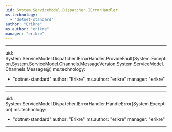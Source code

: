 ```yaml
---
uid: System.ServiceModel.Dispatcher.IErrorHandler
ms.technology: 
  - "dotnet-standard"
author: "Erikre"
ms.author: "erikre"
manager: "erikre"
---
```


---
uid: System.ServiceModel.Dispatcher.IErrorHandler.ProvideFault(System.Exception,System.ServiceModel.Channels.MessageVersion,System.ServiceModel.Channels.Message@)
ms.technology: 
  - "dotnet-standard"
author: "Erikre"
ms.author: "erikre"
manager: "erikre"
---

---
uid: System.ServiceModel.Dispatcher.IErrorHandler.HandleError(System.Exception)
ms.technology: 
  - "dotnet-standard"
author: "Erikre"
ms.author: "erikre"
manager: "erikre"
---
